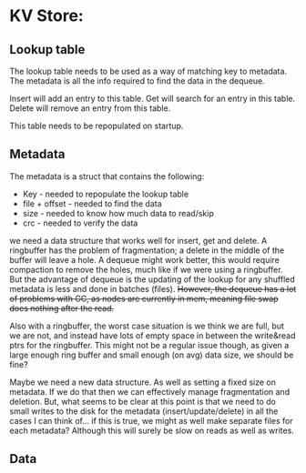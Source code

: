 # KV Store:
## Lookup table
The lookup table needs to be used as a way of matching key
to metadata. The metadata is all the info required to find the data in the dequeue.

Insert will add an entry to this table.
Get will search for an entry in this table.
Delete will remove an entry from this table.

This table needs to be repopulated on startup.

## Metadata
The metadata is a struct that contains the following:
* Key - needed to repopulate the lookup table
* file + offset - needed to find the data
* size - needed to know how much data to read/skip
* crc - needed to verify the data

we need a data structure that works well for insert, get and delete.
A ringbuffer has the problem of fragmentation; a delete in the middle of the buffer will leave a hole. A dequeue might work better, this would require compaction to remove the holes, much like if we were using a ringbuffer. But the advantage of dequeue is the updating of the lookup for any shuffled metadata is less and done in batches (files). ~~However, the dequeue has a lot of problems with GC, as nodes are currently in mem, meaning file swap does nothing after the read.~~

Also with a ringbuffer, the worst case situation is we think we are full, but we are not, and instead have lots of empty space in between the write&read ptrs for the ringbuffer. This might not be a regular issue though, as given a large enough ring buffer and small enough (on avg) data size, we should be fine? 

Maybe we need a new data structure. As well as setting a fixed size on metadata. If we do that then we can effectively manage fragmentation and deletion. But, what seems to be clear at this point is that we need to do small writes to the disk for the metadata (insert/update/delete) in all the cases I can think of... if this is true, we might as well make separate files for each metadata? Although this will surely be slow on reads as well as writes.

## Data

